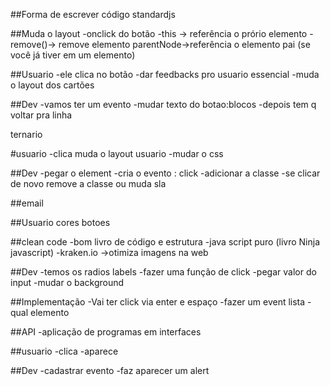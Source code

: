 ##Forma de escrever código
standardjs

##Muda o layout 
-onclick do botão
-this -> referência o prório elemento
-remove()-> remove elemento
parentNode->referência o elemento pai (se você já tiver em um elemento)


##Usuario
-ele clica no botão
-dar feedbacks pro usuario essencial
-muda o layout dos cartões

##Dev
-vamos ter um evento 
-mudar texto do botao:blocos
-depois tem q voltar pra linha

ternario

#usuario
-clica
muda o layout
usuario 
-mudar o css

##Dev
-pegar o element
-cria o evento : click
-adicionar a classe
-se clicar de novo remove a classe ou muda sla

##email

##Usuario
 cores botoes

##clean code
-bom livro de código e estrutura 
-java script puro (livro Ninja javascript)
-kraken.io ->otimiza imagens na web

##Dev
-temos os radios labels
-fazer uma função de click
-pegar valor do input
-mudar o background

##Implementação
-Vai ter click via enter e espaço
-fazer um event lista
-qual elemento

##API
-aplicação de programas em interfaces

##usuario
-clica
-aparece

##Dev
-cadastrar evento
-faz aparecer um alert













